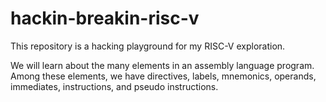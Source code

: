 # hackin-breakin-risc-v

This repository is a hacking playground for my RISC-V exploration. 

We will learn about the many elements in an assembly language program. Among these elements, we have directives, labels, mnemonics, operands, immediates, instructions, and pseudo instructions.
